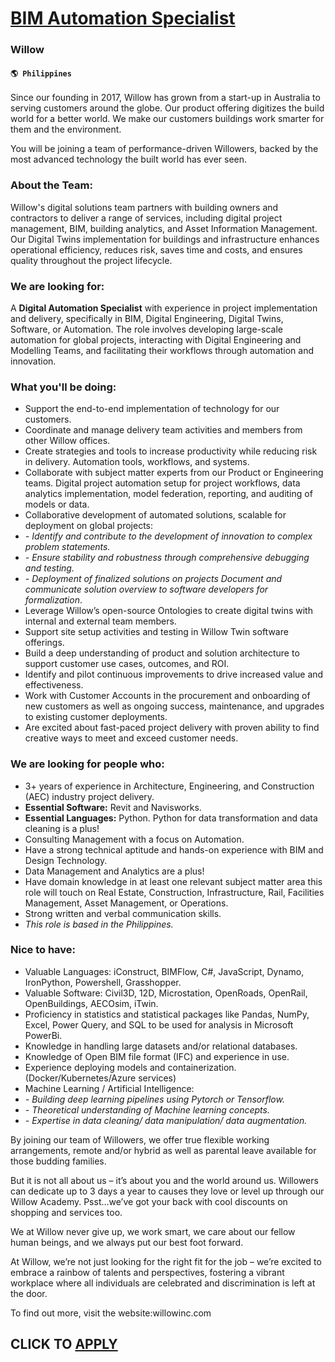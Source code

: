# [BIM Automation Specialist](https://www.remotewlb.com/apply/bim-automation-specialist)  
### Willow  
#### `🌎 Philippines`  

Since our founding in 2017, Willow has grown from a start-up in Australia to serving customers around the globe. Our product offering digitizes the build world for a better world. We make our customers buildings work smarter for them and the environment.

You will be joining a team of performance-driven Willowers, backed by the most advanced technology the built world has ever seen.

### About the Team:

Willow's digital solutions team partners with building owners and contractors to deliver a range of services, including digital project management, BIM, building analytics, and Asset Information Management. Our Digital Twins implementation for buildings and infrastructure enhances operational efficiency, reduces risk, saves time and costs, and ensures quality throughout the project lifecycle.

### We are looking for:

A **Digital Automation Specialist** with experience in project implementation and delivery, specifically in BIM, Digital Engineering, Digital Twins, Software, or Automation. The role involves developing large-scale automation for global projects, interacting with Digital Engineering and Modelling Teams, and facilitating their workflows through automation and innovation.

### What you'll be doing:

  * Support the end-to-end implementation of technology for our customers.
  * Coordinate and manage delivery team activities and members from other Willow offices. 
  * Create strategies and tools to increase productivity while reducing risk in delivery. Automation tools, workflows, and systems.
  * Collaborate with subject matter experts from our Product or Engineering teams. Digital project automation setup for project workflows, data analytics implementation, model federation, reporting, and auditing of models or data. 
  * Collaborative development of automated solutions, scalable for deployment on global projects: 
  * _\- Identify and contribute to the development of innovation to complex problem statements._
  *  _\- Ensure stability and robustness through comprehensive debugging and testing._
  *  _\- Deployment of finalized solutions on projects Document and communicate solution overview to software developers for formalization_.
  * Leverage Willow’s open-source Ontologies to create digital twins with internal and external team members.
  * Support site setup activities and testing in Willow Twin software offerings.
  * Build a deep understanding of product and solution architecture to support customer use cases, outcomes, and ROI.
  * Identify and pilot continuous improvements to drive increased value and effectiveness.
  * Work with Customer Accounts in the procurement and onboarding of new customers as well as ongoing success, maintenance, and upgrades to existing customer deployments.
  * Are excited about fast-paced project delivery with proven ability to find creative ways to meet and exceed customer needs.

### We are looking for people who:

  * 3+ years of experience in Architecture, Engineering, and Construction (AEC) industry project delivery.
  *  **Essential Software:** Revit and Navisworks.
  *  **Essential Languages:** Python. Python for data transformation and data cleaning is a plus! 
  * Consulting Management with a focus on Automation.
  * Have a strong technical aptitude and hands-on experience with BIM and Design Technology. 
  * Data Management and Analytics are a plus!
  * Have domain knowledge in at least one relevant subject matter area this role will touch on Real Estate, Construction, Infrastructure, Rail, Facilities Management, Asset Management, or Operations.
  * Strong written and verbal communication skills.
  *  _This role is based in the Philippines._

### Nice to have:

  * Valuable Languages: iConstruct, BIMFlow, C#, JavaScript, Dynamo, IronPython, Powershell, Grasshopper.
  * Valuable Software: Civil3D, 12D, Microstation, OpenRoads, OpenRail, OpenBuildings, AECOsim, iTwin.
  * Proficiency in statistics and statistical packages like Pandas, NumPy, Excel, Power Query, and SQL to be used for analysis in Microsoft PowerBi.
  * Knowledge in handling large datasets and/or relational databases.
  * Knowledge of Open BIM file format (IFC) and experience in use.
  * Experience deploying models and containerization. (Docker/Kubernetes/Azure services)
  * Machine Learning / Artificial Intelligence: 
  * _\- Building deep learning pipelines using Pytorch or Tensorflow._
  *  _\- Theoretical understanding of Machine learning concepts._
  *  _\- Expertise in data cleaning/ data manipulation/ data augmentation._

By joining our team of Willowers, we offer true flexible working arrangements, remote and/or hybrid as well as parental leave available for those budding families.

But it is not all about us – it’s about you and the world around us. Willowers can dedicate up to 3 days a year to causes they love or level up through our Willow Academy. Psst…we’ve got your back with cool discounts on shopping and services too.

We at Willow never give up, we work smart, we care about our fellow human beings, and we always put our best foot forward.

At Willow, we’re not just looking for the right fit for the job – we’re excited to embrace a rainbow of talents and perspectives, fostering a vibrant workplace where all individuals are celebrated and discrimination is left at the door.

To find out more, visit the website:willowinc.com

  
## CLICK TO [APPLY](https://www.remotewlb.com/apply/bim-automation-specialist)

